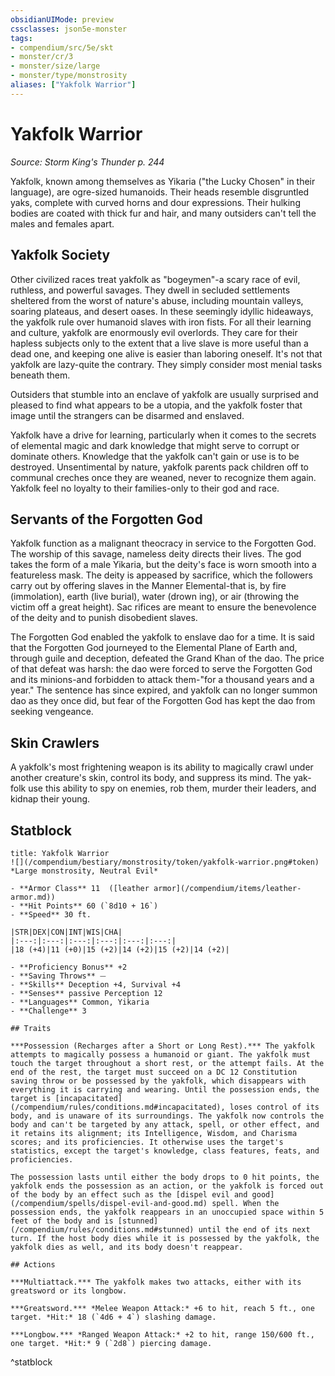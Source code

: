 ```yaml
---
obsidianUIMode: preview
cssclasses: json5e-monster
tags:
- compendium/src/5e/skt
- monster/cr/3
- monster/size/large
- monster/type/monstrosity
aliases: ["Yakfolk Warrior"]
---
```

# Yakfolk Warrior
*Source: Storm King's Thunder p. 244*  

Yakfolk, known among themselves as Yikaria ("the Lucky Chosen" in their language), are ogre-sized humanoids. Their heads resemble disgruntled yaks, complete with curved horns and dour expressions. Their hulking bodies are coated with thick fur and hair, and many outsiders can't tell the males and females apart.

## Yakfolk Society

Other civilized races treat yakfolk as "bogeymen"-a scary race of evil, ruthless, and powerful savages. They dwell in secluded settlements sheltered from the worst of nature's abuse, including mountain valleys, soaring plateaus, and desert oases. In these seemingly idyllic hideaways, the yakfolk rule over humanoid slaves with iron fists. For all their learning and culture, yakfolk are enormously evil overlords. They care for their hapless subjects only to the extent that a live slave is more useful than a dead one, and keeping one alive is easier than laboring oneself. It's not that yakfolk are lazy-quite the contrary. They simply consider most menial tasks beneath them.

Outsiders that stumble into an enclave of yakfolk are usually surprised and pleased to find what appears to be a utopia, and the yakfolk foster that image until the strangers can be disarmed and enslaved.

Yakfolk have a drive for learning, particularly when it comes to the secrets of elemental magic and dark knowledge that might serve to corrupt or dominate others. Knowledge that the yakfolk can't gain or use is to be destroyed. Unsentimental by nature, yakfolk parents pack children off to communal creches once they are weaned, never to recognize them again. Yakfolk feel no loyalty to their families-only to their god and race.

## Servants of the Forgotten God

Yakfolk function as a malignant theocracy in service to the Forgotten God. The worship of this savage, nameless deity directs their lives. The god takes the form of a male Yikaria, but the deity's face is worn smooth into a featureless mask. The deity is appeased by sacrifice, which the followers carry out by offering slaves in the Manner Elemental-that is, by fire (immolation), earth (live burial), water (drown ing), or air (throwing the victim off a great height). Sac rifices are meant to ensure the benevolence of the deity and to punish disobedient slaves.

The Forgotten God enabled the yakfolk to enslave dao for a time. It is said that the Forgotten God journeyed to the Elemental Plane of Earth and, through guile and deception, defeated the Grand Khan of the dao. The price of that defeat was harsh: the dao were forced to serve the Forgotten God and its minions-and forbidden to attack them-"for a thousand years and a year." The sentence has since expired, and yakfolk can no longer summon dao as they once did, but fear of the Forgotten God has kept the dao from seeking vengeance.

## Skin Crawlers

A yakfolk's most frightening weapon is its ability to magically crawl under another creature's skin, control its body, and suppress its mind. The yak-folk use this ability to spy on enemies, rob them, murder their leaders, and kidnap their young.

## Statblock

```ad-statblock
title: Yakfolk Warrior
![](/compendium/bestiary/monstrosity/token/yakfolk-warrior.png#token)
*Large monstrosity, Neutral Evil*

- **Armor Class** 11  ([leather armor](/compendium/items/leather-armor.md))
- **Hit Points** 60 (`8d10 + 16`)
- **Speed** 30 ft.

|STR|DEX|CON|INT|WIS|CHA|
|:---:|:---:|:---:|:---:|:---:|:---:|
|18 (+4)|11 (+0)|15 (+2)|14 (+2)|15 (+2)|14 (+2)|

- **Proficiency Bonus** +2
- **Saving Throws** ⏤
- **Skills** Deception +4, Survival +4
- **Senses** passive Perception 12
- **Languages** Common, Yikaria
- **Challenge** 3

## Traits

***Possession (Recharges after a Short or Long Rest).*** The yakfolk attempts to magically possess a humanoid or giant. The yakfolk must touch the target throughout a short rest, or the attempt fails. At the end of the rest, the target must succeed on a DC 12 Constitution saving throw or be possessed by the yakfolk, which disappears with everything it is carrying and wearing. Until the possession ends, the target is [incapacitated](/compendium/rules/conditions.md#incapacitated), loses control of its body, and is unaware of its surroundings. The yakfolk now controls the body and can't be targeted by any attack, spell, or other effect, and it retains its alignment; its Intelligence, Wisdom, and Charisma scores; and its proficiencies. It otherwise uses the target's statistics, except the target's knowledge, class features, feats, and proficiencies.

The possession lasts until either the body drops to 0 hit points, the yakfolk ends the possession as an action, or the yakfolk is forced out of the body by an effect such as the [dispel evil and good](/compendium/spells/dispel-evil-and-good.md) spell. When the possession ends, the yakfolk reappears in an unoccupied space within 5 feet of the body and is [stunned](/compendium/rules/conditions.md#stunned) until the end of its next turn. If the host body dies while it is possessed by the yakfolk, the yakfolk dies as well, and its body doesn't reappear.

## Actions

***Multiattack.*** The yakfolk makes two attacks, either with its greatsword or its longbow.

***Greatsword.*** *Melee Weapon Attack:* +6 to hit, reach 5 ft., one target. *Hit:* 18 (`4d6 + 4`) slashing damage.

***Longbow.*** *Ranged Weapon Attack:* +2 to hit, range 150/600 ft., one target. *Hit:* 9 (`2d8`) piercing damage.
```
^statblock
